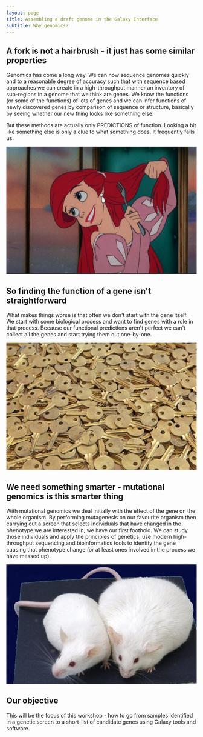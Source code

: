 ```yaml
---
layout: page
title: Assembling a draft genome in the Galaxy Interface
subtitle: Why genomics?
---
```


## A fork is not a hairbrush - it just has some similar properties

Genomics has come a long way. We can now sequence genomes quickly and to a reasonable degree of accuracy such that with sequence based approaches we can create in a high-throughput manner an inventory of sub-regions in a genome that we think are genes. We know the functions (or some of the functions) of lots of genes and we can infer functions of newly discovered genes by comparison of sequence or structure, basically by seeing whether our new thing looks like something else.  

But these methods are actually only PREDICTIONS of function. Looking a bit like something else is only a clue to what something does. It frequently fails us.

![Ariel thinks the fork is a brush, it does look like one...](img/ariel.jpg)

## So finding the function of a gene isn't straightforward 

What makes things worse is that often we don't start with the gene itself. We start with some biological process and want to find genes with a role in that process.  Because our functional predictions aren't perfect we can't collect all the genes and start trying them out one-by-one.


![One of these is the key to the bathroom. I hope that you're not desperate! ](img/keys.jpg)

## We need something smarter - mutational genomics is this smarter thing

With mutational genomics we deal initially with the effect of the gene on the whole organism. By performing mutagenesis on our favourite organism then carrying out a screen that selects individuals that have changed in the phenotype we are interested in, we have our first foothold. We can study those individuals and apply the principles of genetics, use modern high-throughput sequencing and bioinformatics tools to identify the gene causing that phenotype change (or at least ones involved in the process we have messed up).

![One of these mice is not like the other mice - it has a phenotype change](img/obese-mouse.jpg) 

## Our objective
This will be the focus of this workshop - how to go from samples identified in a genetic screen to a short-list of candidate genes using Galaxy tools and software. 